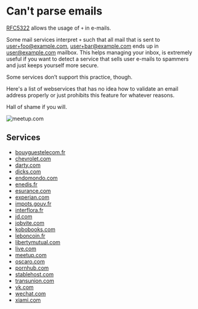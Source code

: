 # Can't parse emails

[RFC5322](https://tools.ietf.org/html/rfc5322#section-3.4.1) allows the usage of `+` in e-mails.

Some mail services interpret `+` such that all mail that is sent to user+foo@example.com,
user+bar@example.com ends up in user@example.com mailbox.
This helps managing your inbox, is extremely useful if you want to detect a service that sells user
e-mails to spammers and just keeps yourself more secure.

Some services don’t support this practice, though.

Here's a list of webservices that has no idea how to validate an email address properly
or just prohibits this feature for whatever reasons.

Hall of shame if you will.

![meetup.com](https://f.cloud.github.com/assets/129043/404706/4be59bc0-a96c-11e2-984d-c86798d00ea4.png)

## Services

* [bouyguestelecom.fr](http://espaceclient.bouyguestelecom.fr/)
* [chevrolet.com](http://chevrolet.com/)
* [darty.com](https://www.darty.com/)
* [dicks.com](http://www.dickssportinggoods.com/)
* [endomondo.com](http://endomondo.com/)
* [enedis.fr](https://mon-compte-particulier.enedis.fr/)
* [esurance.com](http://esurance.com/)
* [experian.com](http://experian.com/)
* [impots.gouv.fr](https://www.impots.gouv.fr/)
* [interflora.fr](http://interflora.fr/)
* [jd.com](http://jd.com/)
* [jobvite.com](http://jobvite.com/)
* [kobobooks.com](http://kobobooks.com/)
* [leboncoin.fr](http://leboncoin.fr/)
* [libertymutual.com](http://libertymutual.com/)
* [live.com](https://account.live.com/)
* [meetup.com](http://meetup.com/)
* [oscaro.com](http://oscaro.com/)
* [pornhub.com](http://pornhub.com/)
* [stablehost.com](http://stablehost.com/)
* [transunion.com](http://transunion.com/)
* [vk.com](http://vk.com/)
* [wechat.com](http://wechat.com/)
* [xiami.com](http://www.xiami.com/)
